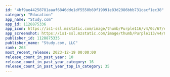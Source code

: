 ```yaml
---
id: "4bf9ae44258781aaaf6846dde1df5550b69f19091e83d2986bbb731cacf1ec38"
category: "Education"
app_name: "Study.com"
app_id: 1128875336
app_icon: https://is1-ssl.mzstatic.com/image/thumb/Purple116/v4/0c/67/e7/0c67e701-9908-c614-5cb2-2b5239bf1220/AppIcon-1x_U007emarketing-0-7-0-85-220.png/1024x1024bb.png
app_screenshot: https://is1-ssl.mzstatic.com/image/thumb/Purple113/v4/08/30/66/08306634-a532-2f4c-45fa-c6a00b25782a/pr_source.png/1242x2688bb.png
publisher_id: 1128875335
publisher_name: "Study.com, LLC"
rank: 263
most_recent_release: 2023-12-19 00:00:00
release_count_in_past_year: 10
release_count_in_past_year_category: 16
release_count_in_past_year_top_in_category: 35
---
```

